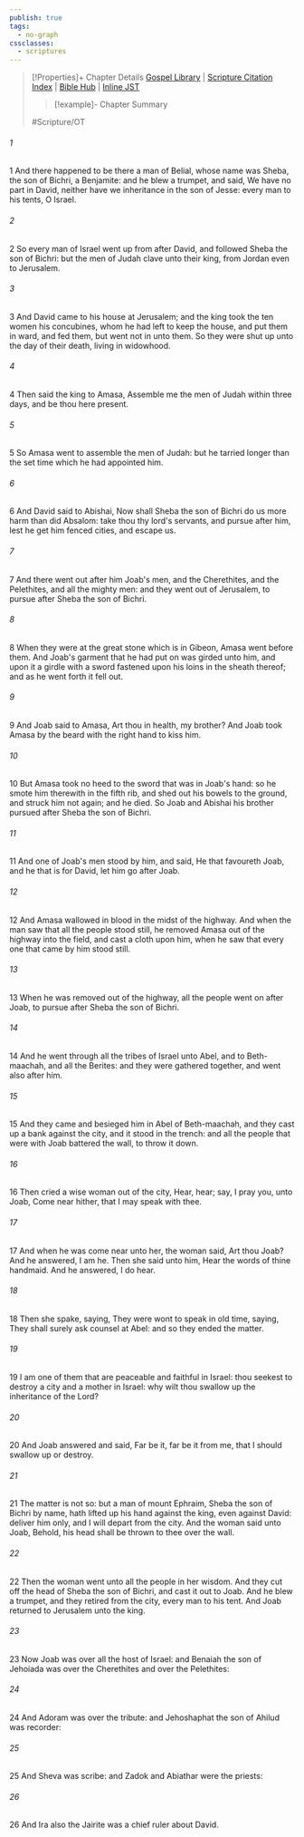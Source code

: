 ```yaml
---
publish: true
tags:
  - no-graph
cssclasses:
  - scriptures
---
```

>[!Properties]+ Chapter Details
>[Gospel Library](https://churchofjesuschrist.org/study/scriptures/ot/2-sam/20?lang=eng)    |    [Scripture Citation Index](https://scriptures.byu.edu/#06e14::c06e14)    |    [Bible Hub](https://biblehub.com/2_samuel/20.htm)    |    [Inline JST](https://scripturetoolbox.com/html/ic/2Samuel/20.html)
>>[!example]- Chapter Summary
>> 
> 
>
>#Scripture/OT
###### 1
1 And there happened to be there a man of Belial, whose name was Sheba, the son of Bichri, a Benjamite: and he blew a trumpet, and said, We have no part in David, neither have we inheritance in the son of Jesse: every man to his tents, O Israel.
###### 2
2 So every man of Israel went up from after David, and followed Sheba the son of Bichri: but the men of Judah clave unto their king, from Jordan even to Jerusalem.
###### 3
3 And David came to his house at Jerusalem; and the king took the ten women his concubines, whom he had left to keep the house, and put them in ward, and fed them, but went not in unto them. So they were shut up unto the day of their death, living in widowhood.
###### 4
4 Then said the king to Amasa, Assemble me the men of Judah within three days, and be thou here present.
###### 5
5 So Amasa went to assemble the men of Judah: but he tarried longer than the set time which he had appointed him.
###### 6
6 And David said to Abishai, Now shall Sheba the son of Bichri do us more harm than did Absalom: take thou thy lord's servants, and pursue after him, lest he get him fenced cities, and escape us.
###### 7
7 And there went out after him Joab's men, and the Cherethites, and the Pelethites, and all the mighty men: and they went out of Jerusalem, to pursue after Sheba the son of Bichri.
###### 8
8 When they were at the great stone which is in Gibeon, Amasa went before them. And Joab's garment that he had put on was girded unto him, and upon it a girdle with a sword fastened upon his loins in the sheath thereof; and as he went forth it fell out.
###### 9
9 And Joab said to Amasa, Art thou in health, my brother? And Joab took Amasa by the beard with the right hand to kiss him.
###### 10
10 But Amasa took no heed to the sword that was in Joab's hand: so he smote him therewith in the fifth rib, and shed out his bowels to the ground, and struck him not again; and he died. So Joab and Abishai his brother pursued after Sheba the son of Bichri.
###### 11
11 And one of Joab's men stood by him, and said, He that favoureth Joab, and he that is for David, let him go after Joab.
###### 12
12 And Amasa wallowed in blood in the midst of the highway. And when the man saw that all the people stood still, he removed Amasa out of the highway into the field, and cast a cloth upon him, when he saw that every one that came by him stood still.
###### 13
13 When he was removed out of the highway, all the people went on after Joab, to pursue after Sheba the son of Bichri.
###### 14
14 And he went through all the tribes of Israel unto Abel, and to Beth-maachah, and all the Berites: and they were gathered together, and went also after him.
###### 15
15 And they came and besieged him in Abel of Beth-maachah, and they cast up a bank against the city, and it stood in the trench: and all the people that were with Joab battered the wall, to throw it down.
###### 16
16 Then cried a wise woman out of the city, Hear, hear; say, I pray you, unto Joab, Come near hither, that I may speak with thee.
###### 17
17 And when he was come near unto her, the woman said, Art thou Joab? And he answered, I am he. Then she said unto him, Hear the words of thine handmaid. And he answered, I do hear.
###### 18
18 Then she spake, saying, They were wont to speak in old time, saying, They shall surely ask counsel at Abel: and so they ended the matter.
###### 19
19 I am one of them that are peaceable and faithful in Israel: thou seekest to destroy a city and a mother in Israel: why wilt thou swallow up the inheritance of the Lord?
###### 20
20 And Joab answered and said, Far be it, far be it from me, that I should swallow up or destroy.
###### 21
21 The matter is not so: but a man of mount Ephraim, Sheba the son of Bichri by name, hath lifted up his hand against the king, even against David: deliver him only, and I will depart from the city. And the woman said unto Joab, Behold, his head shall be thrown to thee over the wall.
###### 22
22 Then the woman went unto all the people in her wisdom. And they cut off the head of Sheba the son of Bichri, and cast it out to Joab. And he blew a trumpet, and they retired from the city, every man to his tent. And Joab returned to Jerusalem unto the king.
###### 23
23 Now Joab was over all the host of Israel: and Benaiah the son of Jehoiada was over the Cherethites and over the Pelethites:
###### 24
24 And Adoram was over the tribute: and Jehoshaphat the son of Ahilud was recorder:
###### 25
25 And Sheva was scribe: and Zadok and Abiathar were the priests:
###### 26
26 And Ira also the Jairite was a chief ruler about David.
